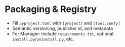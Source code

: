 # Packaging & Registry

- Fill `pyproject.toml` with `[project]` and `[tool.comfy]`
- Semantic versioning, publisher id, and metadata
- For Manager: include `requirements.txt`, optional `install.py`/`uninstall.py`, etc.
